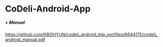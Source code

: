 # CoDeli-Android-App




##### + Manual



https://github.com/KBOHYUN/codeli_android_klip_ver/files/6644175/codeli_android_manual.pdf


